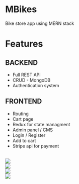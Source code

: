 # MBikes
Bike store app using MERN stack

<h1> <b>Features</b> </h1>
<h2> BACKEND </h2> 
<ul>
  <li> Full REST API </li>
  <li> CRUD - MongoDB </li>
  <li> Authentication system </li>
</ul>

<h2> FRONTEND </h2> 
<ul>
  <li> Routing </li>
  <li> Cart page </li>
  <li> Redux for state managment </li>
  <li> Admin panel / CMS </li>
  <li> Login / Register </li>
  <li> Add to cart </li>
  <li> Stripe api for payment </li>
</ul>
<br/>
<img src="https://user-images.githubusercontent.com/99608089/170979108-8304b22f-b1ff-4317-be1c-a79986acbc2f.png">
<br/>
<img src="https://user-images.githubusercontent.com/99608089/170979349-ba842b70-ee5d-4cb6-8430-2fa17f870a6b.png">
<br/>
<img src="https://user-images.githubusercontent.com/99608089/170979769-e58f890d-09f3-4958-ace8-232d70f87df5.png">
<br/>
<img src="https://user-images.githubusercontent.com/99608089/170979845-b6140e4f-4a76-430d-a1e7-71fd9b3af36b.png">
<br/>
